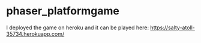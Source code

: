 # phaser_platformgame

I deployed the game on heroku and it can be played here: 
https://salty-atoll-35734.herokuapp.com/

